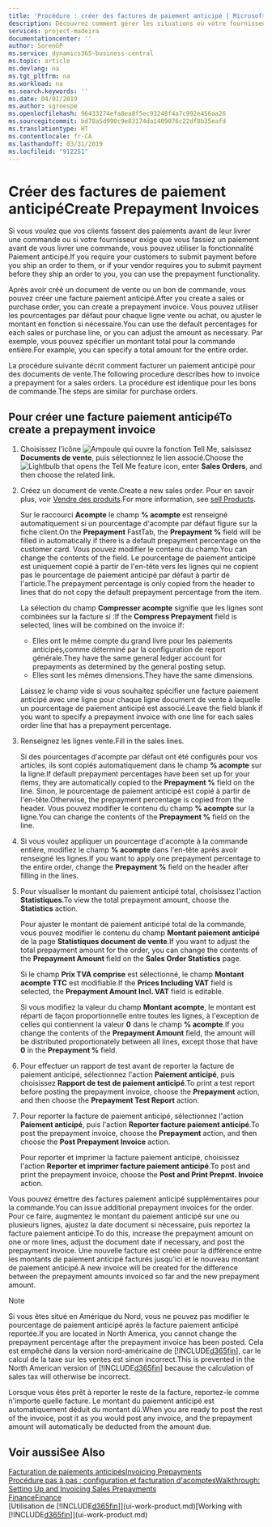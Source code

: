 ```yaml
---
title: 'Procédure : créer des factures de paiement anticipé | Microsoft Docs'
description: Découvrez comment gérer les situations où votre fournisseur ou vous-même exigez un paiement anticipé.
services: project-madeira
documentationcenter: ''
author: SorenGP
ms.service: dynamics365-business-central
ms.topic: article
ms.devlang: na
ms.tgt_pltfrm: na
ms.workload: na
ms.search.keywords: ''
ms.date: 04/01/2019
ms.author: sgroespe
ms.openlocfilehash: 96433274efa8ea8f5ec93248f4a7c992e456aa26
ms.sourcegitcommit: bd78a5d990c9e83174da1409076c22df8b35eafd
ms.translationtype: HT
ms.contentlocale: fr-CA
ms.lasthandoff: 03/31/2019
ms.locfileid: "912251"
---
```

# <a name="create-prepayment-invoices"></a><span data-ttu-id="7a108-103">Créer des factures de paiement anticipé</span><span class="sxs-lookup"><span data-stu-id="7a108-103">Create Prepayment Invoices</span></span>
<span data-ttu-id="7a108-104">Si vous voulez que vos clients fassent des paiements avant de leur livrer une commande ou si votre fournisseur exige que vous fassiez un paiement avant de vous livrer une commande, vous pouvez utiliser la fonctionnalité Paiement anticipé.</span><span class="sxs-lookup"><span data-stu-id="7a108-104">If you require your customers to submit payment before you ship an order to them, or if your vendor requires you to submit payment before they ship an order to you, you can use the prepayment functionality.</span></span>  

<span data-ttu-id="7a108-105">Après avoir créé un document de vente ou un bon de commande, vous pouvez créer une facture paiement anticipé.</span><span class="sxs-lookup"><span data-stu-id="7a108-105">After you create a sales or purchase order, you can create a prepayment invoice.</span></span> <span data-ttu-id="7a108-106">Vous pouvez utiliser les pourcentages par défaut pour chaque ligne vente ou achat, ou ajuster le montant en fonction si nécessaire.</span><span class="sxs-lookup"><span data-stu-id="7a108-106">You can use the default percentages for each sales or purchase line, or you can adjust the amount as necessary.</span></span> <span data-ttu-id="7a108-107">Par exemple, vous pouvez spécifier un montant total pour la commande entière.</span><span class="sxs-lookup"><span data-stu-id="7a108-107">For example, you can specify a total amount for the entire order.</span></span>  

<span data-ttu-id="7a108-108">La procédure suivante décrit comment facturer un paiement anticipé pour des documents de vente.</span><span class="sxs-lookup"><span data-stu-id="7a108-108">The following procedure describes how to invoice a prepayment for a sales orders.</span></span> <span data-ttu-id="7a108-109">La procédure est identique pour les bons de commande.</span><span class="sxs-lookup"><span data-stu-id="7a108-109">The steps are similar for purchase orders.</span></span>  

## <a name="to-create-a-prepayment-invoice"></a><span data-ttu-id="7a108-110">Pour créer une facture paiement anticipé</span><span class="sxs-lookup"><span data-stu-id="7a108-110">To create a prepayment invoice</span></span>  
1. <span data-ttu-id="7a108-111">Choisissez l'icône ![Ampoule qui ouvre la fonction Tell Me](media/ui-search/search_small.png "Dites-moi ce que vous voulez faire"), saisissez **Documents de vente**, puis sélectionnez le lien associé.</span><span class="sxs-lookup"><span data-stu-id="7a108-111">Choose the ![Lightbulb that opens the Tell Me feature](media/ui-search/search_small.png "Tell me what you want to do") icon, enter **Sales Orders**, and then choose the related link.</span></span>  
2. <span data-ttu-id="7a108-112">Créez un document de vente.</span><span class="sxs-lookup"><span data-stu-id="7a108-112">Create a new sales order.</span></span> <span data-ttu-id="7a108-113">Pour en savoir plus, voir [Vendre des produits](sales-how-sell-products.md).</span><span class="sxs-lookup"><span data-stu-id="7a108-113">For more information, see [sell Products](sales-how-sell-products.md).</span></span>  

    <span data-ttu-id="7a108-114">Sur le raccourci **Acompte** le champ **% acompte** est renseigné automatiquement si un pourcentage d'acompte par défaut figure sur la fiche client.</span><span class="sxs-lookup"><span data-stu-id="7a108-114">On the **Prepayment** FastTab, the **Prepayment %** field will be filled in automatically if there is a default prepayment percentage on the customer card.</span></span> <span data-ttu-id="7a108-115">Vous pouvez modifier le contenu du champ.</span><span class="sxs-lookup"><span data-stu-id="7a108-115">You can change the contents of the field.</span></span> <span data-ttu-id="7a108-116">Le pourcentage de paiement anticipé est uniquement copié à partir de l'en-tête vers les lignes qui ne copient pas le pourcentage de paiement anticipé par défaut à partir de l'article.</span><span class="sxs-lookup"><span data-stu-id="7a108-116">The prepayment percentage is only copied from the header to lines that do not copy the default prepayment percentage from the item.</span></span>  

    <span data-ttu-id="7a108-117">La sélection du champ **Compresser acompte** signifie que les lignes sont combinées sur la facture si :</span><span class="sxs-lookup"><span data-stu-id="7a108-117">If the **Compress Prepayment** field is selected, lines will be combined on the invoice if:</span></span>  
    - <span data-ttu-id="7a108-118">Elles ont le même compte du grand livre pour les paiements anticipés,comme déterminé par la configuration de report générale.</span><span class="sxs-lookup"><span data-stu-id="7a108-118">They have the same general ledger account for prepayments as determined by the general posting setup.</span></span>  
    - <span data-ttu-id="7a108-119">Elles sont les mêmes dimensions.</span><span class="sxs-lookup"><span data-stu-id="7a108-119">They have the same dimensions.</span></span>  

    <span data-ttu-id="7a108-120">Laissez le champ vide si vous souhaitez spécifier une facture paiement anticipé avec une ligne pour chaque ligne document de vente à laquelle un pourcentage de paiement anticipé est associé.</span><span class="sxs-lookup"><span data-stu-id="7a108-120">Leave the field blank if you want to specify a prepayment invoice with one line for each sales order line that has a prepayment percentage.</span></span>  

3. <span data-ttu-id="7a108-121">Renseignez les lignes vente.</span><span class="sxs-lookup"><span data-stu-id="7a108-121">Fill in the sales lines.</span></span>  

    <span data-ttu-id="7a108-122">Si des pourcentages d'acompte par défaut ont été configurés pour vos articles, ils sont copiés automatiquement dans le champ **% acompte** sur la ligne.</span><span class="sxs-lookup"><span data-stu-id="7a108-122">If default prepayment percentages have been set up for your items, they are automatically copied to the **Prepayment %** field on the line.</span></span> <span data-ttu-id="7a108-123">Sinon, le pourcentage de paiement anticipé est copié à partir de l'en-tête.</span><span class="sxs-lookup"><span data-stu-id="7a108-123">Otherwise, the prepayment percentage is copied from the header.</span></span> <span data-ttu-id="7a108-124">Vous pouvez modifier le contenu du champ **% acompte** sur la ligne.</span><span class="sxs-lookup"><span data-stu-id="7a108-124">You can change the contents of the **Prepayment %** field on the line.</span></span>  
4. <span data-ttu-id="7a108-125">Si vous voulez appliquer un pourcentage d'acompte à la commande entière, modifiez le champ **% acompte** dans l'en\-tête après avoir renseigné les lignes.</span><span class="sxs-lookup"><span data-stu-id="7a108-125">If you want to apply one prepayment percentage to the entire order, change the **Prepayment %** field on the header after filling in the lines.</span></span>  
5. <span data-ttu-id="7a108-126">Pour visualiser le montant du paiement anticipé total, choisissez l'action **Statistiques**.</span><span class="sxs-lookup"><span data-stu-id="7a108-126">To view the total prepayment amount, choose the **Statistics** action.</span></span>

    <span data-ttu-id="7a108-127">Pour ajuster le montant de paiement anticipé total de la commande, vous pouvez modifier le contenu du champ **Montant paiement anticipé** de la page **Statistiques document de vente**.</span><span class="sxs-lookup"><span data-stu-id="7a108-127">If you want to adjust the total prepayment amount for the order, you can change the contents of the **Prepayment Amount** field on the **Sales Order Statistics** page.</span></span>  

    <span data-ttu-id="7a108-128">Si le champ **Prix TVA comprise** est sélectionné, le champ **Montant acompte TTC** est modifiable.</span><span class="sxs-lookup"><span data-stu-id="7a108-128">If the **Prices Including VAT** field is selected, the **Prepayment Amount Incl. VAT** field is editable.</span></span>  

    <span data-ttu-id="7a108-129">Si vous modifiez la valeur du champ **Montant acompte**, le montant est réparti de façon proportionnelle entre toutes les lignes, à l'exception de celles qui contiennent la valeur **0** dans le champ **% acompte**.</span><span class="sxs-lookup"><span data-stu-id="7a108-129">If you change the contents of the **Prepayment Amount** field, the amount will be distributed proportionately between all lines, except those that have **0** in the **Prepayment %** field.</span></span>  
6. <span data-ttu-id="7a108-130">Pour effectuer un rapport de test avant de reporter la facture de paiement anticipé, sélectionnez l'action **Paiement anticipé**, puis choisissez **Rapport de test de paiement anticipé**.</span><span class="sxs-lookup"><span data-stu-id="7a108-130">To print a test report before posting the prepayment invoice, choose the **Prepayment** action, and then choose the **Prepayment Test Report** action.</span></span>  
7. <span data-ttu-id="7a108-131">Pour reporter la facture de paiement anticipé, sélectionnez l'action **Paiement anticipé**, puis l'action **Reporter facture paiement anticipé**.</span><span class="sxs-lookup"><span data-stu-id="7a108-131">To post the prepayment invoice, choose the **Prepayment** action, and then choose the **Post Prepayment Invoice** action.</span></span>  

    <span data-ttu-id="7a108-132">Pour reporter et imprimer la facture paiement anticipé, choisissez l'action **Reporter et imprimer facture paiement anticipé**.</span><span class="sxs-lookup"><span data-stu-id="7a108-132">To post and print the prepayment invoice, choose the **Post and Print Prepmt. Invoice** action.</span></span>  

<span data-ttu-id="7a108-133">Vous pouvez émettre des factures paiement anticipé supplémentaires pour la commande.</span><span class="sxs-lookup"><span data-stu-id="7a108-133">You can issue additional prepayment invoices for the order.</span></span> <span data-ttu-id="7a108-134">Pour ce faire, augmentez le montant du paiement anticipé sur une ou plusieurs lignes, ajustez la date document si nécessaire, puis reportez la facture paiement anticipé.</span><span class="sxs-lookup"><span data-stu-id="7a108-134">To do this, increase the prepayment amount on one or more lines, adjust the document date if necessary, and post the prepayment invoice.</span></span> <span data-ttu-id="7a108-135">Une nouvelle facture est créée pour la différence entre les montants de paiement anticipé facturés jusqu'ici et le nouveau montant de paiement anticipé.</span><span class="sxs-lookup"><span data-stu-id="7a108-135">A new invoice will be created for the difference between the prepayment amounts invoiced so far and the new prepayment amount.</span></span>  

> [!NOTE]  
>  <span data-ttu-id="7a108-136">Si vous êtes situé en Amérique du Nord, vous ne pouvez pas modifier le pourcentage de paiement anticipé après la facture paiement anticipé reportée.</span><span class="sxs-lookup"><span data-stu-id="7a108-136">If you are located in North America, you cannot change the prepayment percentage after the prepayment invoice has been posted.</span></span> <span data-ttu-id="7a108-137">Cela est empêché dans la version nord\-américaine de [!INCLUDE[d365fin](includes/d365fin_md.md)], car le calcul de la taxe sur les ventes est sinon incorrect.</span><span class="sxs-lookup"><span data-stu-id="7a108-137">This is prevented in the North American version of [!INCLUDE[d365fin](includes/d365fin_md.md)] because the calculation of sales tax will otherwise be incorrect.</span></span>  

 <span data-ttu-id="7a108-138">Lorsque vous êtes prêt à reporter le reste de la facture, reportez-le comme n'importe quelle facture. Le montant du paiement anticipé est automatiquement déduit du montant dû.</span><span class="sxs-lookup"><span data-stu-id="7a108-138">When you are ready to post the rest of the invoice, post it as you would post any invoice, and the prepayment amount will automatically be deducted from the amount due.</span></span>  

## <a name="see-also"></a><span data-ttu-id="7a108-139">Voir aussi</span><span class="sxs-lookup"><span data-stu-id="7a108-139">See Also</span></span>  
[<span data-ttu-id="7a108-140">Facturation de paiements anticipés</span><span class="sxs-lookup"><span data-stu-id="7a108-140">Invoicing Prepayments</span></span>](finance-invoice-prepayments.md)  
[<span data-ttu-id="7a108-141">Procédure pas à pas : configuration et facturation d'acomptes</span><span class="sxs-lookup"><span data-stu-id="7a108-141">Walkthrough: Setting Up and Invoicing Sales Prepayments</span></span>](walkthrough-setting-up-and-invoicing-sales-prepayments.md)  
[<span data-ttu-id="7a108-142">Finance</span><span class="sxs-lookup"><span data-stu-id="7a108-142">Finance</span></span>](finance.md)  
<span data-ttu-id="7a108-143">[Utilisation de [!INCLUDE[d365fin](includes/d365fin_md.md)]](ui-work-product.md)</span><span class="sxs-lookup"><span data-stu-id="7a108-143">[Working with [!INCLUDE[d365fin](includes/d365fin_md.md)]](ui-work-product.md)</span></span>
